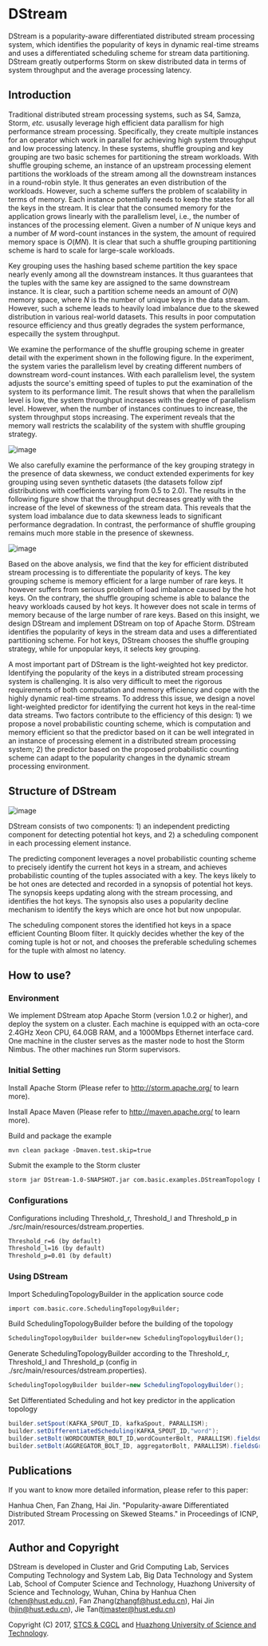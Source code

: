 # DStream

DStream is a popularity-aware differentiated distributed stream processing system, which identifies the popularity of keys in dynamic real-time streams and uses a differentiated scheduling scheme for stream data partitioning. DStream greatly outperforms Storm on skew distributed data in terms of system throughput and the average processing latency.

## Introduction

Traditional distributed stream processing systems, such as S4, Samza, Storm, *etc.* ususally leverage high efficient data parallism for high performance stream processing. Specifically, they create multiple instances for an operator which work in parallel for achieving high system throughput and low processing latency. In these systems, shuffle grouping and key grouping are two basic schemes for partitioning the stream workloads. With shuffle grouping scheme, an instance of an upstream processing element partitions the workloads of the stream among all the downstream instances in a round-robin style. It thus generates an even distribution of the workloads. However, such a scheme suffers the problem of scalability in terms of memory. Each instance potentially needs to keep the states for all the keys in the stream. It is clear that the consumed memory for the application grows linearly with the parallelism level, i.e., the number of instances of the processing element. Given a number of *N* unique keys and a number of *M* word-count instances in the system, the amount of required memory space is *O*(*MN*). It is clear that such a shuffle grouping partitioning scheme is hard to scale for large-scale workloads.

Key grouping uses the hashing based scheme partition the key space nearly evenly among all the downstream instances. It thus guarantees that the tuples with the same key are assigned to the same downstream instance. It is clear, such a partition scheme needs an amount of *O*(*N*) memory space, where *N* is the number of unique keys in the data stream. However, such a scheme leads to heavily load imbalance due to the skewed distribution in various real-world datasets. This results in poor computation resource efficiency and thus greatly degrades the system performance, especailly the system throughput.

We examine the performance of the shuffle grouping scheme in greater detail with the experiment shown in the following figure. In the experiment, the system varies the parallelism level by creating different numbers of downstream word-count instances. With each parallelism level, the system adjusts the source's emitting speed of tuples to put the examination of the system to its performance limit. The result shows that when the parallelism level is low, the system throughput increases with the degree of parallelism level. However, when the number of instances continues to increase, the system throughput stops increasing. The experiment reveals that the memory wall restricts the scalability of the system with shuffle grouping strategy.

![image](https://github.com/DStream-Storm/DStream/raw/master/image/Shufflegrouping.png)

We also carefully examine the performance of the key grouping strategy in the presence of data skewness, we conduct extended experiments for key grouping using seven synthetic datasets (the datasets follow zipf distributions with coefficients varying from 0.5 to 2.0). The results in the following figure show that the throughput decreases greatly with the increase of the level of skewness of the stream data. This reveals that the system load imbalance due to data skewness leads to significant performance degradation. In contrast, the performance of shuffle grouping remains much more stable in the presence of skewness.

![image](https://github.com/DStream-Storm/DStream/raw/master/image/Keygrouping.png)

Based on the above analysis, we find that the key for efficient distributed stream processing is to differentiate the popularity of keys. The key grouping scheme is memory efficient for a large number of rare keys. It however suffers from serious problem of load imbalance caused by the hot keys. On the contrary, the shuffle grouping scheme is able to balance the heavy workloads caused by hot keys. It however does not scale in terms of memory because of the large number of rare keys. Based on this insight, we design DStream and implement DStream on top of Apache Storm. DStream identifies the popularity of keys in the stream data and uses a differentiated partitioning scheme. For hot keys, DStream chooses the shuffle grouping strategy, while for unpopular keys, it selects key grouping. 

A most important part of DStream is the light-weighted hot key predictor. Identifying the popularity of the keys in a distributed stream processing system is challenging. It is also very difficult to meet the rigorous requirements of both computation and memory efficiency and cope with the highly dynamic real-time streams. To address this issue, we design a novel light-weighted predictor for identifying the current hot keys in the real-time data streams. Two factors contribute to the efficiency of this design: 1) we propose a novel probabilistic counting scheme, which is computation and memory efficient so that the predictor based on it can be well integrated in an instance of processing element in a distributed stream processing system; 2) the predictor based on the proposed probabilistic counting scheme can adapt to the popularity changes in the dynamic stream processing environment.

## Structure of DStream

![image](https://github.com/DStream-Storm/DStream/raw/master/image/DStreamStructure.png)

DStream consists of two components: 1) an independent predicting component for detecting potential hot keys, and 2) a scheduling component in each processing element instance. 

The predicting component leverages a novel probabilistic counting scheme to precisely identify the current hot keys in a stream, and achieves probabilistic counting of the tuples associated with a key. The keys likely to be hot ones are detected and recorded in a synopsis of potential hot keys. The synopsis keeps updating along with the stream processing, and identifies the hot keys. The synopsis also uses a popularity decline mechanism to identify the keys which are once hot but now unpopular.

The scheduling component stores the identified hot keys in a space efficient Counting Bloom filter. It quickly decides whether the key of the coming tuple is hot or not, and chooses the preferable scheduling schemes for the tuple with almost no latency.


## How to use?

### Environment

We implement DStream atop Apache Storm (version 1.0.2 or higher), and deploy the system on a cluster. Each machine is equipped with an octa-core 2.4GHz Xeon CPU, 64.0GB RAM, and a 1000Mbps Ethernet interface card. One machine in the cluster serves as the master node to host the Storm Nimbus. The other machines run Storm supervisors.

### Initial Setting

Install Apache Storm (Please refer to http://storm.apache.org/ to learn more).

Install Apace Maven (Please refer to http://maven.apache.org/ to learn more).

Build and package the example

```txt
mvn clean package -Dmaven.test.skip=true
```

Submit the example to the Storm cluster

```txt
storm jar DStream-1.0-SNAPSHOT.jar com.basic.examples.DStreamTopology DStreamTopology *PARALLISM*
```

### Configurations

Configurations including Threshold_r, Threshold_l and Threshold_p in ./src/main/resources/dstream.properties.

```txt
Threshold_r=6 (by default)
Threshold_l=16 (by default)
Threshold_p=0.01 (by default)
```

### Using DStream

Import SchedulingTopologyBuilder in the application source code

```txt
import com.basic.core.SchedulingTopologyBuilder;
```

Build SchedulingTopologyBuilder before the building of the topology

```txt
SchedulingTopologyBuilder builder=new SchedulingTopologyBuilder();
```

Generate SchedulingTopologyBuilder according to the Threshold_r, Threshold_l and Threshold_p (config in ./src/main/resources/dstream.properties).

```java
SchedulingTopologyBuilder builder=new SchedulingTopologyBuilder();
```

Set Differentiated Scheduling and hot key predictor in the application topology

```java
builder.setSpout(KAFKA_SPOUT_ID, kafkaSpout, PARALLISM);
builder.setDifferentiatedScheduling(KAFKA_SPOUT_ID,"word");
builder.setBolt(WORDCOUNTER_BOLT_ID,wordCounterBolt, PARALLISM).fieldsGrouping(Constraints.SCHEDULER_BOLT_ID+builder.getSchedulingNum(), Constraints.nohotFileds, new Fields(Constraints.wordFileds)).shuffleGrouping(Constraints.SCHEDULER_BOLT_ID+builder.getSchedulingNum(), Constraints.hotFileds);
builder.setBolt(AGGREGATOR_BOLT_ID, aggregatorBolt, PARALLISM).fieldsGrouping(WORDCOUNTER_BOLT_ID, new Fields(Constraints.wordFileds));
```

## Publications

If you want to know more detailed information, please refer to this paper:

Hanhua Chen, Fan Zhang, Hai Jin. "Popularity-aware Differentiated Distributed Stream Processing on Skewed Steams." in Proceedings of ICNP, 2017.


## Author and Copyright

DStream is developed in Cluster and Grid Computing Lab, Services Computing Technology and System Lab, Big Data Technology and System Lab, School of Computer Science and Technology, Huazhong University of Science and Technology, Wuhan, China by Hanhua Chen (chen@hust.edu.cn), Fan Zhang(zhangf@hust.edu.cn), Hai Jin (hjin@hust.edu.cn), Jie Tan(tjmaster@hust.edu.cn)

Copyright (C) 2017, [STCS & CGCL](http://grid.hust.edu.cn/) and [Huazhong University of Science and Technology](http://www.hust.edu.cn).


